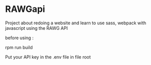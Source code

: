# RAWGapi



Project about redoing a website and learn to use sass, webpack with javascript using the RAWG API

before using :

rpm run build

Put your API key in the .env file in file root 
